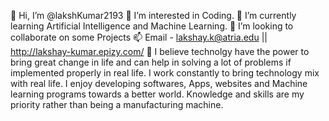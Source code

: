 👋 Hi, I’m @lakshKumar2193
👀 I’m interested in Coding.
🌱 I’m currently learning Artificial Intelligence and Machine Learning.
💞️ I’m looking to collaborate on some Projects
📫 Email - lakshay.k@atria.edu || http://lakshay-kumar.epizy.com/
💭 I believe technolgy have the power to bring great change in life and can help in solving a lot of problems if implemented properly in real life. I work constantly to bring technology mix with real life. I enjoy developing softwares, Apps, websites and Machine learning programs towards a better world. Knowledge and skills are my priority rather than being a manufacturing machine.
